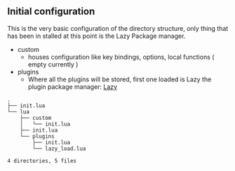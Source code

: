 ## Initial configuration

This is the very basic configuration of the directory structure, only thing that has been in stalled at this point is the Lazy Package manager.

- custom 
    - houses configuration like key bindings, options, local functions ( empty currently )
- plugins
    - Where all the plugins will be stored, first one loaded is Lazy the plugin package manager: [Lazy](https://lazy.folke.io/)

```script
.
├── init.lua
└── lua
    ├── custom
    │   └── init.lua
    ├── init.lua
    └── plugins
        ├── init.lua
        └── lazy_load.lua

4 directories, 5 files

```
